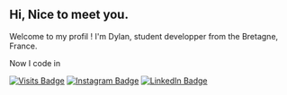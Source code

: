 ## Hi, Nice to meet you.

Welcome to my profil !
I'm Dylan, student developper from the Bretagne, France.

Now I code in

[![Visits Badge](https://badges.pufler.dev/visits/Daymortel/Daymortel)](https://daymortel.github.io/porto-dylan/)
[![Instagram Badge](https://img.shields.io/badge/Instagram-Profile-informational?style=flat&logo=instagram&logoColor=white&color=7232BD)](https://instagram.com/dylan.babonneau)
[![LinkedIn Badge](https://img.shields.io/badge/LinkedIn-Profile-informational?style=flat&logo=linkedin&logoColor=white&color=0D76A8)](https://www.linkedin.com/in/dylan-babonneau-27b9421bb/)
